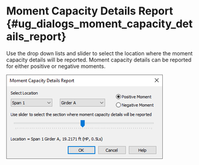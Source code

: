Moment Capacity Details Report {#ug_dialogs_moment_capacity_details_report}
=====================
Use the drop down lists and slider to select the location where the moment capacity details will be reported. Moment capacity details can be reported for either positive or negative moments.

![](MomentCapacityDetails.png)